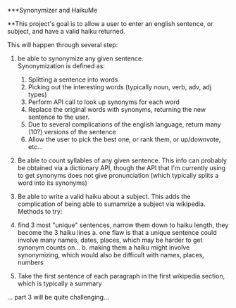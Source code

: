 ***Synonymizer and HaikuMe

**This project's goal is to allow a user to enter an english sentence, or subject, and have a valid haiku returned.

This will happen through several step:
1. be able to synonymize any given sentence.  
  Synonymization is defined as:
    1. Splitting a sentence into words
    2. Picking out the interesting words (typically noun, verb, adv, adj types)
    3. Perform API call to look up synonyms for each word
    4. Replace the original words with synonyms, returning the new sentence to the user.
    5. Due to several complications of the english language, return many (10?) versions of the sentence
    6. Allow the user to pick the best one, or rank them, or up/downvote, etc...

2. Be able to count syllables of any given sentence.  This info can probably be obtained via a dictionary API, though the API that I'm currently using to get synonyms does not give pronunciation (which typically splits a word into its synonyms)

3. Be able to write a valid haiku about a subject.  This adds the complication of being able to sumamrize a subject via wikipedia.  Methods to try:
  1. find 3 most "unique" sentences, narrow them down to haiku length, they become the 3 haiku lines
     a. one flaw is that a unique sentence could involve many names, dates, places, which may be harder to get synonym counts on...
     b. making them a haiku might involve synonymizing, which would also be difficult with names, places, numbers
  2. Take the first sentence of each paragraph in the first wikipedia section, which is typically a summary

... part 3 will be quite challenging...
